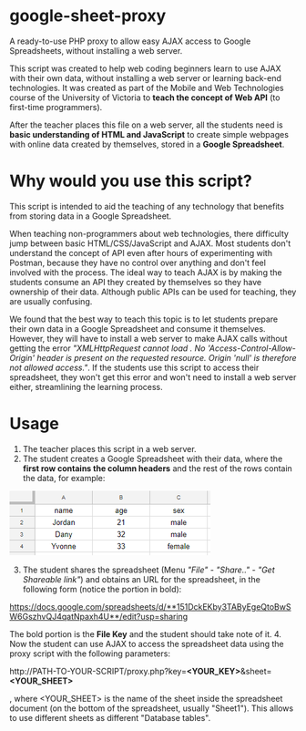 # google-sheet-proxy
A ready-to-use PHP proxy to allow easy AJAX access to Google Spreadsheets, without installing a web server.

This script was created to help web coding beginners learn to use AJAX with their own data, without installing a web server or learning back-end technologies. It was created as part of the Mobile and Web Technologies course of the University of Victoria to **teach the concept of Web API** (to first-time programmers).

After the teacher places this file on a web server, all the students need is **basic understanding of HTML and JavaScript** to create simple webpages with online data created by themselves, stored in a **Google Spreadsheet**.

# Why would you use this script?

This script is intended to aid the teaching of any technology that benefits from storing data in a Google Spreadsheet.

When teaching non-programmers about web technologies, there difficulty jump between basic HTML/CSS/JavaScript and AJAX. Most students don't understand the concept of API even after hours of experimenting with Postman, because they have no control over anything and don't feel involved with the process. The ideal way to teach AJAX is by making the students consume an API they created by themselves so they have ownership of their data. Although public APIs can be used for teaching, they are usually confusing.

We found that the best way to teach this topic is to let students prepare their own data in a Google Spreadsheet and consume it themselves. However, they will have to install a web server to make AJAX calls without getting the error *"XMLHttpRequest cannot load <API-URL-HERE>. No 'Access-Control-Allow-Origin' header is present on the requested resource. Origin 'null' is therefore not allowed access."*. If the students use this script to access their spreadsheet, they won't get this error and won't need to install a web server either, streamlining the learning process.

# Usage

1. The teacher places this script in a web server.
2. The student creates a Google Spreadsheet with their data, where the **first row contains the column headers** and the rest of the rows contain the data, for example:

![Example of google spreadsheet data with 4 rows and 3 columns](r1.png)

3. The student shares the spreadsheet (Menu *"File" - "Share.." - "Get Shareable link"*) and obtains an URL for the spreadsheet, in the following form (notice the portion in bold):

https://docs.google.com/spreadsheets/d/**151DckEKby3TAByEgeQtoBwSW6GszhvQJ4qatNpaxh4U**/edit?usp=sharing

The bold portion is the **File Key** and the student should take note of it.
4. Now the student can use AJAX to access the spreadsheet data using the proxy script with the following parameters:

http://PATH-TO-YOUR-SCRIPT/proxy.php?key=**<YOUR_KEY>**&sheet=**<YOUR_SHEET>**

, where <YOUR_SHEET> is the name of the sheet inside the spreadsheet document (on the bottom of the spreadsheet, usually "Sheet1"). This allows to use different sheets as different "Database tables".
